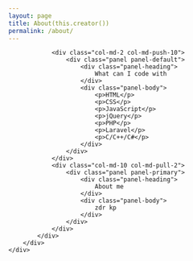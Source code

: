 ```yaml
---
layout: page
title: About(this.creator())
permalink: /about/
---
```

<div class="about">
	<div class="row">
		<div class="col-md-10 col-md-offset-1">
			<div class="row">
				
				<div class="col-md-2 col-md-push-10">
					<div class="panel panel-default">
						<div class="panel-heading">
							What can I code with
						</div>
						<div class="panel-body">
							<p>HTML</p>
							<p>CSS</p>
							<p>JavaScript</p>
							<p>jQuery</p>
							<p>PHP</p>
							<p>Laravel</p>
							<p>C/C++/C#</p>
						</div>
					</div>
				</div>
				<div class="col-md-10 col-md-pull-2">
					<div class="panel panel-primary">
						<div class="panel-heading">
							About me
						</div>
						<div class="panel-body">
							zdr kp
						</div>
					</div>
				</div>
			</div>
		</div>
	</div>
</div>